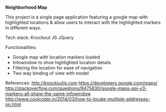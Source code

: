 <b>Neighborhood Map</b>

This project is a single page application featuring a google map with highlighted locations & allow users to interact with the highlighted markers in different ways.

Tech stack:
Knockout JS
JQuery

Functionalities:
* Google map with location markers loaded
* Infowindow to shoe highlighted location details
* Filtering the location for ease of navigation
* Two way binding of view with model

References:
http://knockoutjs.com
https://developers.google.com/maps/
http://stackoverflow.com/questions/9475830/google-maps-api-v3-markers-all-share-the-same-infowindow
http://www.coolcoder.in/2014/03/how-to-locate-multiple-addresses-on.html

